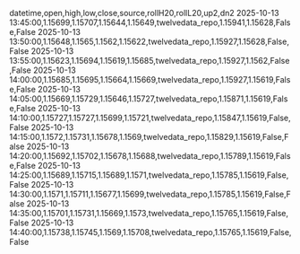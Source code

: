 datetime,open,high,low,close,source,rollH20,rollL20,up2,dn2
2025-10-13 13:45:00,1.15699,1.15707,1.15644,1.15649,twelvedata_repo,1.15941,1.15628,False,False
2025-10-13 13:50:00,1.15648,1.1565,1.1562,1.15622,twelvedata_repo,1.15927,1.15628,False,False
2025-10-13 13:55:00,1.15623,1.15694,1.15619,1.15685,twelvedata_repo,1.15927,1.1562,False,False
2025-10-13 14:00:00,1.15685,1.15695,1.15664,1.15669,twelvedata_repo,1.15927,1.15619,False,False
2025-10-13 14:05:00,1.15669,1.15729,1.15646,1.15727,twelvedata_repo,1.15871,1.15619,False,False
2025-10-13 14:10:00,1.15727,1.15727,1.15699,1.15721,twelvedata_repo,1.15847,1.15619,False,False
2025-10-13 14:15:00,1.1572,1.15731,1.15678,1.1569,twelvedata_repo,1.15829,1.15619,False,False
2025-10-13 14:20:00,1.15692,1.15702,1.15678,1.15688,twelvedata_repo,1.15789,1.15619,False,False
2025-10-13 14:25:00,1.15689,1.15715,1.15689,1.1571,twelvedata_repo,1.15785,1.15619,False,False
2025-10-13 14:30:00,1.1571,1.15711,1.15677,1.15699,twelvedata_repo,1.15785,1.15619,False,False
2025-10-13 14:35:00,1.15701,1.15731,1.15669,1.1573,twelvedata_repo,1.15765,1.15619,False,False
2025-10-13 14:40:00,1.15738,1.15745,1.1569,1.15708,twelvedata_repo,1.15765,1.15619,False,False
